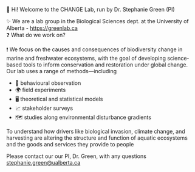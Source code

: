 :wave: Hi! Welcome to the CHANGE Lab, run by Dr. Stephanie Green (PI)

✨ We are a lab group in the Biological Sciences dept. at the University of Alberta  - https://greenlab.ca     
:question: What do we work on?  

:exclamation: We focus on the causes and consequences of biodiversity change in marine and freshwater ecosystems, with the goal of developing science-based tools to inform conservation and restoration under global change. 
Our lab uses a range of methods—including 
* :tropical_fish: behavioural observation
* 🌍 field experiments
* 🖥️ theoretical and statistical models
* 📈 stakeholder surveys
* 🗺️ studies along environmental disturbance gradients

To understand how drivers like biological invasion, climate change, and harvesting are altering the structure and function of aquatic ecosystems and the goods and services they provide to people

Please contact our our PI, Dr. Green, with any questions [stephanie.green@ualberta.ca](stephanie.green@ualberta.ca)
